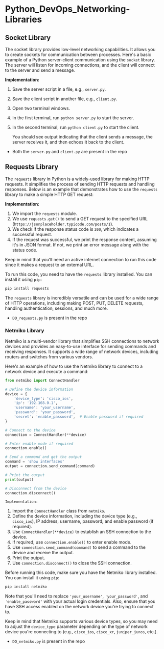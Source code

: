 # Python_DevOps_Networking-Libraries

## Socket Library

The socket library provides low-level networking capabilities. It allows you to create sockets for communication between processes. Here's a basic example of a Python server-client communication using the `socket` library. The server will listen for incoming connections, and the client will connect to the server and send a message.

**Implementation:**

1. Save the server script in a file, e.g., `server.py`.
2. Save the client script in another file, e.g., `client.py`.
3. Open two terminal windows.
4. In the first terminal, run `python server.py` to start the server.
5. In the second terminal, run `python client.py` to start the client.

    You should see output indicating that the client sends a message, the server receives it, and then echoes it back to the client.

- Both the `server.py` and `client.py` are present in the repo 


##  Requests Library

The `requests` library in Python is a widely-used library for making HTTP requests. It simplifies the process of sending HTTP requests and handling responses. Below is an example that demonstrates how to use the `requests` library to make a simple HTTP GET request:

**Implementation:**

1. We import the `requests` module.
2. We use `requests.get()` to send a GET request to the specified URL (`https://jsonplaceholder.typicode.com/posts/1`).
3. We check if the response status code is `200`, which indicates a successful request.
4. If the request was successful, we print the response content, assuming it's in JSON format. If not, we print an error message along with the status code.

Keep in mind that you'll need an active internet connection to run this code since it makes a request to an external URL.

To run this code, you need to have the `requests` library installed. You can install it using `pip`:

```bash
pip install requests
```

The `requests` library is incredibly versatile and can be used for a wide range of HTTP operations, including making POST, PUT, DELETE requests, handling authentication, sessions, and much more.

- `DO_requests.py` is present in the repo

### Netmiko Library

Netmiko is a multi-vendor library that simplifies SSH connections to network devices and provides an easy-to-use interface for sending commands and receiving responses. It supports a wide range of network devices, including routers and switches from various vendors.

Here's an example of how to use the Netmiko library to connect to a network device and execute a command:

```python
from netmiko import ConnectHandler

# Define the device information
device = {
    'device_type': 'cisco_ios',
    'ip': '192.168.0.1',
    'username': 'your_username',
    'password': 'your_password',
    'secret': 'enable_password',  # Enable password if required
}

# Connect to the device
connection = ConnectHandler(**device)

# Enter enable mode if required
connection.enable()

# Send a command and get the output
command = 'show interfaces'
output = connection.send_command(command)

# Print the output
print(output)

# Disconnect from the device
connection.disconnect()
```

`Implementation:`

1. Import the `ConnectHandler` class from `netmiko`.
2. Define the device information, including the device type (e.g., `cisco_ios`), IP address, username, password, and enable password (if required).
3. Use `ConnectHandler(**device)` to establish an SSH connection to the device.
4. If required, use `connection.enable()` to enter enable mode.
5. Use `connection.send_command(command)` to send a command to the device and receive the output.
6. Print the output.
7. Use `connection.disconnect()` to close the SSH connection.

Before running this code, make sure you have the Netmiko library installed. You can install it using `pip`:

```bash
pip install netmiko
```

Note that you'll need to replace `'your_username'`, `'your_password'`, and `'enable_password'` with your actual login credentials. Also, ensure that you have SSH access enabled on the network device you're trying to connect to.

Keep in mind that Netmiko supports various device types, so you may need to adjust the `device_type` parameter depending on the type of network device you're connecting to (e.g., `cisco_ios`, `cisco_xr`, `juniper_junos`, etc.).

- `DO_netmiko.py` is present in the repo
